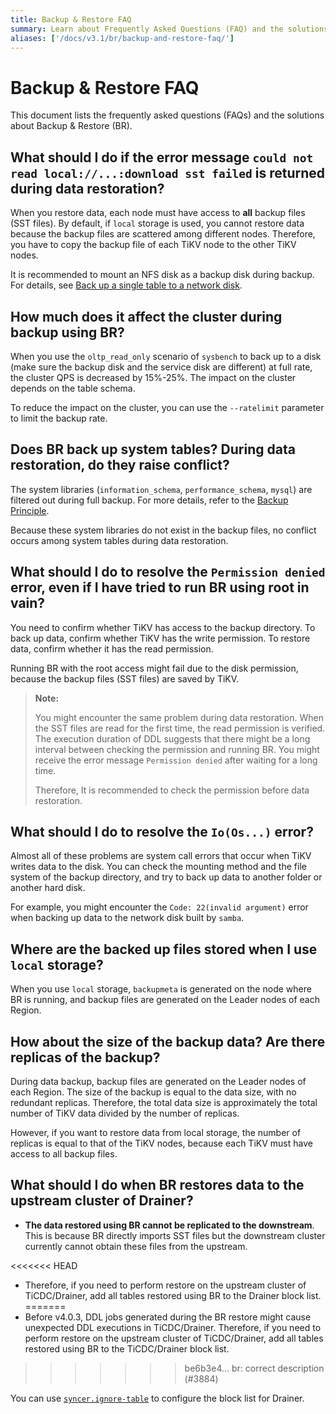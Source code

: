 ```yaml
---
title: Backup & Restore FAQ
summary: Learn about Frequently Asked Questions (FAQ) and the solutions of BR.
aliases: ['/docs/v3.1/br/backup-and-restore-faq/']
---
```


# Backup & Restore FAQ

This document lists the frequently asked questions (FAQs) and the solutions about Backup & Restore (BR).

## What should I do if the error message `could not read local://...:download sst failed` is returned during data restoration?

When you restore data, each node must have access to **all** backup files (SST files). By default, if `local` storage is used, you cannot restore data because the backup files are scattered among different nodes. Therefore, you have to copy the backup file of each TiKV node to the other TiKV nodes.

It is recommended to mount an NFS disk as a backup disk during backup. For details, see [Back up a single table to a network disk](/br/backup-and-restore-use-cases.md#back-up-a-single-table-to-a-network-disk-recommended).

## How much does it affect the cluster during backup using BR?

When you use the `oltp_read_only` scenario of `sysbench` to back up to a disk (make sure the backup disk and the service disk are different) at full rate, the cluster QPS is decreased by 15%-25%. The impact on the cluster depends on the table schema.

To reduce the impact on the cluster, you can use the `--ratelimit` parameter to limit the backup rate.

## Does BR back up system tables? During data restoration, do they raise conflict?

The system libraries (`information_schema`, `performance_schema`, `mysql`) are filtered out during full backup. For more details, refer to the [Backup Principle](/br/backup-and-restore-tool.md#implementation-principles).

Because these system libraries do not exist in the backup files, no conflict occurs among system tables during data restoration.

## What should I do to resolve the `Permission denied` error, even if I have tried to run BR using root in vain?

You need to confirm whether TiKV has access to the backup directory. To back up data, confirm whether TiKV has the write permission. To restore data, confirm whether it has the read permission.

Running BR with the root access might fail due to the disk permission, because the backup files (SST files) are saved by TiKV.

> **Note:**
>
> You might encounter the same problem during data restoration. When the SST files are read for the first time, the read permission is verified. The execution duration of DDL suggests that there might be a long interval between checking the permission and running BR. You might receive the error message `Permission denied` after waiting for a long time.
>
> Therefore, It is recommended to check the permission before data restoration.

## What should I do to resolve the `Io(Os...)` error?

Almost all of these problems are system call errors that occur when TiKV writes data to the disk. You can check the mounting method and the file system of the backup directory, and try to back up data to another folder or another hard disk.

For example, you might encounter the `Code: 22(invalid argument)` error when backing up data to the network disk built by `samba`.

## Where are the backed up files stored when I use `local` storage?

When you use `local` storage, `backupmeta` is generated on the node where BR is running, and backup files are generated on the Leader nodes of each Region.

## How about the size of the backup data? Are there replicas of the backup?

During data backup, backup files are generated on the Leader nodes of each Region. The size of the backup is equal to the data size, with no redundant replicas. Therefore, the total data size is approximately the total number of TiKV data divided by the number of replicas.

However, if you want to restore data from local storage, the number of replicas is equal to that of the TiKV nodes, because each TiKV must have access to all backup files.

## What should I do when BR restores data to the upstream cluster of Drainer?

+ **The data restored using BR cannot be replicated to the downstream**. This is because BR directly imports SST files but the downstream cluster currently cannot obtain these files from the upstream.

<<<<<<< HEAD
+ Therefore, if you need to perform restore on the upstream cluster of TiCDC/Drainer, add all tables restored using BR to the Drainer block list.
=======
+ Before v4.0.3, DDL jobs generated during the BR restore might cause unexpected DDL executions in TiCDC/Drainer. Therefore, if you need to perform restore on the upstream cluster of TiCDC/Drainer, add all tables restored using BR to the TiCDC/Drainer block list.
>>>>>>> be6b3e4... br: correct description (#3884)

You can use [`syncer.ignore-table`](/tidb-binlog/tidb-binlog-configuration-file.md#ignore-table) to configure the block list for Drainer.

